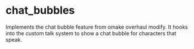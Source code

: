# chat_bubbles

Implements the chat bubble feature from omake overhaul modify. It hooks into the custom talk system to show a chat bubble for characters that speak.
